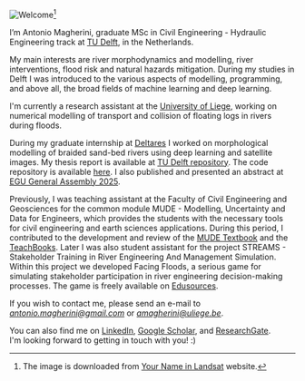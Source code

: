 ![Welcome](https://github.com/user-attachments/assets/e53a9f0a-3144-4e2d-a3c2-466f0cfa2614)[^1]

I’m Antonio Magherini, graduate MSc in Civil Engineering - Hydraulic Engineering track at [TU Delft](https://www.tudelft.nl/en/), in the Netherlands.

My main interests are river morphodynamics and modelling, river interventions, flood risk and natural hazards mitigation.
During my studies in Delft I was introduced to the various aspects of modelling, programming, and above all, the broad fields of machine learning and deep learning. 

I'm currently a research assistant at the [University of Liege](https://www.uliege.be/cms/c_8699436/en/uliege), working on numerical modelling of transport and collision of floating logs in rivers during floods. 

During my graduate internship at [Deltares](https://www.deltares.nl/) I worked on morphological modelling of braided sand-bed rivers using deep learning and satellite images. My thesis report is available at [TU Delft repository](https://repository.tudelft.nl/record/uuid:38ea0798-dd3d-4be2-b937-b80621957348). The code repository is available [here](https://github.com/antoniomagherini/jamunet-morpho-braided). I also published and presented an abstract at [EGU General Assembly 2025](https://meetingorganizer.copernicus.org/EGU25/EGU25-650.html).

Previously, I was teaching assistant at the Faculty of Civil Engineering and Geosciences for the common module MUDE - Modelling, Uncertainty and Data for Engineers, which provides the students with the necessary tools for civil engineering and earth sciences applications. During this period, I contributed to the development and review of the [MUDE Textbook](https://mude.citg.tudelft.nl/book/2024/intro.html) and the [TeachBooks](https://teachbooks.io/about/). Later I was also student assistant for the project STREAMS - Stakeholder Training in River Engineering And Management Simulation. Within this project we developed Facing Floods, a serious game for simulating stakeholder participation in river engineering decision-making processes. The game is freely available on [Edusources](https://edusources.nl/materials/5ba408f1-5384-4569-b7f7-67319363a30e/facing-floods-a-stakeholder-river-management-game).

If you wish to contact me, please send an e-mail to *antonio.magherini@gmail.com* or *amagherini@uliege.be*.

You can also find me on [LinkedIn](https://www.linkedin.com/in/antonio-magherini-4349b2229/), [Google Scholar](https://scholar.google.com/citations?user=hzIsSuwAAAAJ&hl=it), and [ResearchGate](https://www.researchgate.net/profile/Antonio-Magherini).
\
I'm looking forward to getting in touch with you! :) 

[^1]: The image is downloaded from [Your Name in Landsat](https://landsat.gsfc.nasa.gov/apps/YourNameInLandsat-main/) website.
